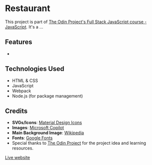 # Restaurant
This project is part of [The Odin Project's Full Stack JavaScript course - JavaScript](https://www.theodinproject.com/paths/full-stack-javascript/courses/javascript). It's a ...

## Features
- 

## Technologies Used
- HTML & CSS
- JavaScript
- Webpack
- Node.js (for package management)

## Credits
- **SVGs/Icons**: [Material Design Icons](https://pictogrammers.com/library/mdi/)
- **Images**: [Microsoft Copilot](https://copilot.microsoft.com/)
- **Main Background Image**: [Wikipedia](https://en.wikipedia.org/wiki/Pizza#/media/File:Pizza-3007395.jpg)
- **Fonts**: [Google Fonts](https://fonts.google.com/)
- Special thanks to [The Odin Project](https://www.theodinproject.com/) for the project idea and learning resources.

[Live website](https://adjeteysowah.github.io/todo-list/)

